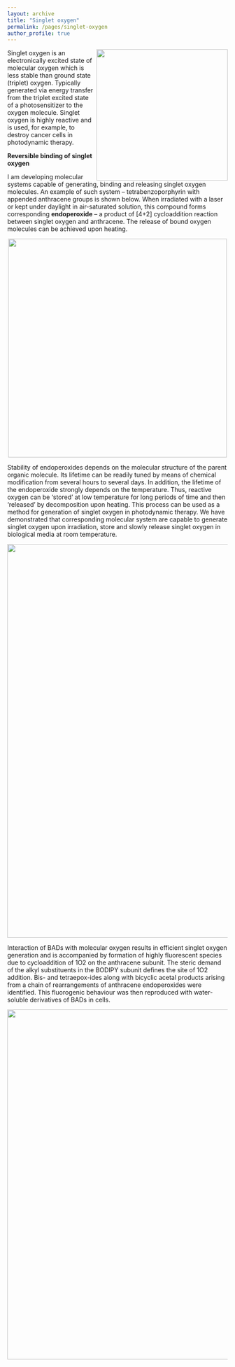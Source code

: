 ```yaml
---
layout: archive
title: "Singlet oxygen"
permalink: /pages/singlet-oxygen
author_profile: true
---
```

<img src="https://mihafil.github.io/academic/images/1O2.jpg" width="300" height="auto" align="right"/>
Singlet oxygen is an electronically excited state of molecular oxygen which is less stable than ground state (triplet) oxygen. 
Typically generated via energy transfer from the triplet excited state of a photosensitizer to the oxygen molecule. 
Singlet oxygen is highly reactive and is used, for example, to destroy cancer cells in photodynamic therapy. 


<strong>Reversible binding of singlet oxygen</strong>

I am developing molecular systems capable of generating, binding and releasing singlet oxygen molecules. 
An example of such system – tetrabenzoporphyrin with appended anthracene groups is shown below. 
When irradiated with a laser or kept under daylight in air-saturated solution, this compound forms corresponding <strong>endoperoxide</strong> – 
a product of [4+2] cycloaddition reaction between singlet oxygen and anthracene. 
The release of bound oxygen molecules can be achieved upon heating.

<div style="text-align:center"><img src="https://mihafil.github.io/academic/images/TBP-O2.jpg" style="width:500px;height:auto"></div>

Stability of endoperoxides depends on the molecular structure of the parent organic molecule. Its lifetime can be readily tuned by means of chemical modification from several hours to several days. In addition, the lifetime of the endoperoxide strongly depends on the temperature. Thus, reactive oxygen can be ‘stored’ at low temperature for long periods of time and then ‘released’ by decomposition upon heating. This process can be used as a method for generation of singlet oxygen in photodynamic therapy. We have demonstrated that corresponding molecular system are capable to generate singlet oxygen upon irradiation, store and slowly release singlet oxygen in biological media at room temperature.

<div style="text-align:center"><img src="https://mihafil.github.io/academic/images/pyridone-porphyrins.jpg" style="width:900px;height:auto"></div>

Interaction of BADs with molecular oxygen results in efficient singlet oxygen generation and is accompanied by formation of highly fluorescent species due to cycloaddition of 1O2 on the anthracene subunit. The steric demand of the alkyl substituents in the BODIPY subunit defines the site of 1O2 addition. Bis- and tetraepox-ides along with bicyclic acetal products arising from a chain of rearrangements of anthracene endoperoxides were identified. This fluorogenic behaviour was then reproduced with water-soluble derivatives of BADs in cells.

<div style="text-align:center"><img src="https://mihafil.github.io/academic/images/bodipy-O2.jpg" style="width:800px;height:auto"></div>


